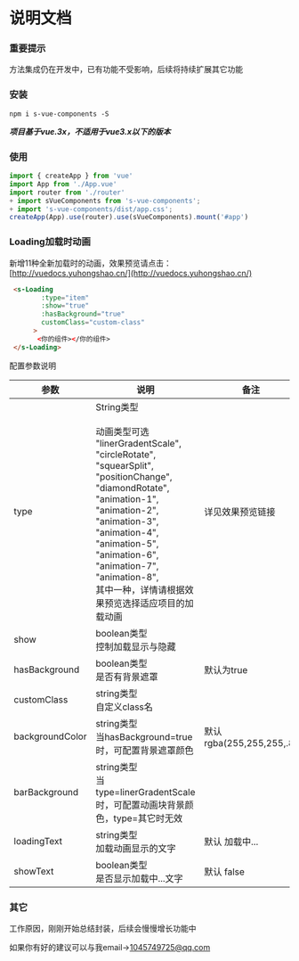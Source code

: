 # 说明文档

### 重要提示

方法集成仍在开发中，已有功能不受影响，后续将持续扩展其它功能

### 安装

``````
npm i s-vue-components -S
``````

***项目基于vue.3x，不适用于vue3.x以下的版本***

### 使用

``````js
import { createApp } from 'vue'
import App from './App.vue'
import router from './router'
+ import sVueComponents from 's-vue-components';
+ import 's-vue-components/dist/app.css';
createApp(App).use(router).use(sVueComponents).mount('#app')

``````

### Loading加载时动画

新增11种全新加载时的动画，效果预览请点击：[http://vuedocs.yuhongshao.cn/](http://vuedocs.yuhongshao.cn/)

``````html
 <s-Loading
        :type="item"
        :show="true"
        :hasBackground="true"
        customClass="custom-class"
      >
       <你的组件></你的组件>
 </s-Loading>
``````

配置参数说明

| 参数            | 说明                                                         | 备注                     |
| --------------- | ------------------------------------------------------------ | ------------------------ |
| type            | String类型<br/><br/>动画类型可选<br/>      "linerGradentScale",<br/>      "circleRotate",<br/>      "squearSplit",<br/>      "positionChange",<br/>      "diamondRotate",<br/>      "animation-1",<br/>      "animation-2",<br/>      "animation-3",<br/>      "animation-4",<br/>      "animation-5",<br/>      "animation-6",<br/>      "animation-7",<br/>      "animation-8",<br/>    其中一种，详情请根据效果预览选择适应项目的加载动画 | 详见效果预览链接         |
| show            | boolean类型<br>控制加载显示与隐藏                            |                          |
| hasBackground   | boolean类型<br/>是否有背景遮罩                               | 默认为true               |
| customClass     | string类型<br>自定义class名                                  |                          |
| backgroundColor | string类型<br>当hasBackground=true时，可配置背景遮罩颜色     | 默认rgba(255,255,255,.8) |
| barBackground   | string类型<br>当type=linerGradentScale时，可配置动画块背景颜色，type=其它时无效 |                          |
| loadingText     | string类型<br>加载动画显示的文字                             | 默认 加载中...           |
| showText        | boolean类型<br>是否显示加载中...文字                         | 默认  false              |

### 其它

工作原因，刚刚开始总结封装，后续会慢慢增长功能中

如果你有好的建议可以与我email->[1045749725@qq.com](mailto:1045749725@qq.com)

